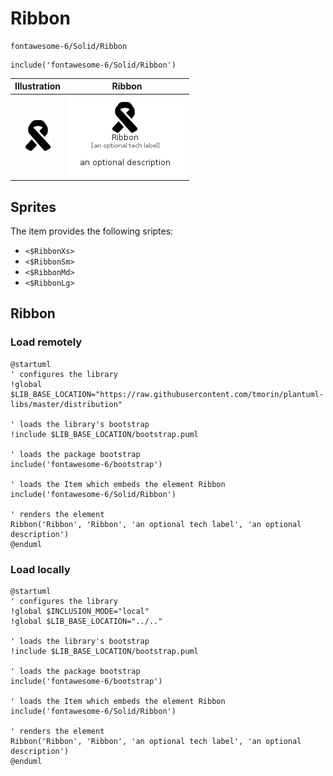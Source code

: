 # Ribbon


```text
fontawesome-6/Solid/Ribbon
```

```text
include('fontawesome-6/Solid/Ribbon')
```



| Illustration | Ribbon |
| :---: | :---: |
| ![illustration for Illustration](../../fontawesome-6/Solid/Ribbon.png) | ![illustration for Ribbon](../../fontawesome-6/Solid/Ribbon.Local.png) |



## Sprites
The item provides the following sriptes:

- `<$RibbonXs>`
- `<$RibbonSm>`
- `<$RibbonMd>`
- `<$RibbonLg>`





## Ribbon

### Load remotely
```plantuml
@startuml
' configures the library
!global $LIB_BASE_LOCATION="https://raw.githubusercontent.com/tmorin/plantuml-libs/master/distribution"

' loads the library's bootstrap
!include $LIB_BASE_LOCATION/bootstrap.puml

' loads the package bootstrap
include('fontawesome-6/bootstrap')

' loads the Item which embeds the element Ribbon
include('fontawesome-6/Solid/Ribbon')

' renders the element
Ribbon('Ribbon', 'Ribbon', 'an optional tech label', 'an optional description')
@enduml
```

### Load locally
```plantuml
@startuml
' configures the library
!global $INCLUSION_MODE="local"
!global $LIB_BASE_LOCATION="../.."

' loads the library's bootstrap
!include $LIB_BASE_LOCATION/bootstrap.puml

' loads the package bootstrap
include('fontawesome-6/bootstrap')

' loads the Item which embeds the element Ribbon
include('fontawesome-6/Solid/Ribbon')

' renders the element
Ribbon('Ribbon', 'Ribbon', 'an optional tech label', 'an optional description')
@enduml
```

